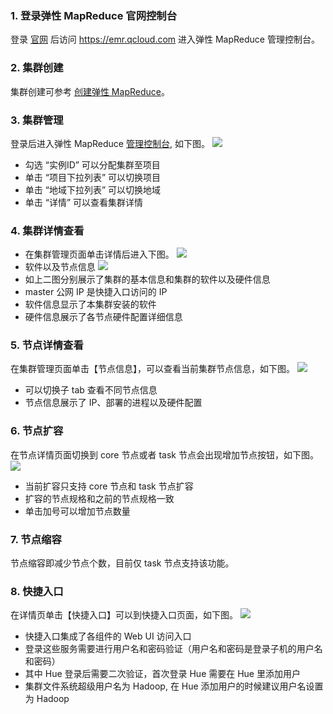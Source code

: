 ### 1. 登录弹性 MapReduce 官网控制台
登录 [官网](https://www.qcloud.com/product/emr) 后访问 https://emr.qcloud.com 进入弹性 MapReduce 管理控制台。
### 2. 集群创建
集群创建可参考 [创建弹性 MapReduce](https://www.qcloud.com/document/product/589/10928?!preview&lang=cn)。
### 3. 集群管理
登录后进入弹性 MapReduce [管理控制台](https://www.qcloud.com/login?s_url=https%3A%2F%2Femr.qcloud.com%2Findex), 如下图。
![](//mc.qcloudimg.com/static/img/82b888deb0e7e8c47590956227234816/image.png)
* 勾选 “实例ID” 可以分配集群至项目
* 单击 “项目下拉列表” 可以切换项目
* 单击 “地域下拉列表” 可以切换地域
* 单击 “详情” 可以查看集群详情
### 4. 集群详情查看
* 在集群管理页面单击详情后进入下图。
![](//mc.qcloudimg.com/static/img/2ab38b91148fb511e2b30be607467348/image.png)
* 软件以及节点信息
![](//mc.qcloudimg.com/static/img/d82d45bbfdeb37d72c0b62996a5b3169/image.png)
* 如上二图分别展示了集群的基本信息和集群的软件以及硬件信息
* master 公网 IP 是快捷入口访问的 IP
* 软件信息显示了本集群安装的软件
* 硬件信息展示了各节点硬件配置详细信息
### 5. 节点详情查看
在集群管理页面单击【节点信息】，可以查看当前集群节点信息，如下图。
![](//mc.qcloudimg.com/static/img/ef973a27959e0d04d3b212d85e2f96c2/image.png)
* 可以切换子 tab 查看不同节点信息
* 节点信息展示了 IP、部署的进程以及硬件配置
### 6. 节点扩容
在节点详情页面切换到 core 节点或者 task 节点会出现增加节点按钮，如下图。
![](//mc.qcloudimg.com/static/img/d59e3b0839c52350f4fcc906630949ad/image.png)
* 当前扩容只支持 core 节点和 task 节点扩容
* 扩容的节点规格和之前的节点规格一致
* 单击加号可以增加节点数量
### 7. 节点缩容
节点缩容即减少节点个数，目前仅 task 节点支持该功能。
### 8. 快捷入口
在详情页单击【快捷入口】可以到快捷入口页面，如下图。
![](//mc.qcloudimg.com/static/img/73c6b553a2dea93fce1bfe4a965a4827/image.png)
* 快捷入口集成了各组件的 Web UI 访问入口
* 登录这些服务需要进行用户名和密码验证（用户名和密码是登录子机的用户名和密码）
* 其中 Hue 登录后需要二次验证，首次登录 Hue 需要在 Hue 里添加用户
* 集群文件系统超级用户名为 Hadoop, 在 Hue 添加用户的时候建议用户名设置为 Hadoop


